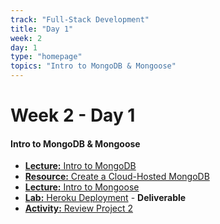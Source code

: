 ```yaml
---
track: "Full-Stack Development"
title: "Day 1"
week: 2
day: 1
type: "homepage"
topics: "Intro to MongoDB & Mongoose"
---
```


# Week 2 - Day 1

#### Intro to MongoDB & Mongoose

- [**Lecture:** Intro to MongoDB](/full-stack-development/week-2/day-1/lecture-materials/intro-to-mongodb/)
- [**Resource:** Create a Cloud-Hosted MongoDB](/full-stack-development/week-2/day-1/lecture-materials/create-an-atlas-hosted-mongodb/) 
- [**Lecture:** Intro to Mongoose](/full-stack-development/week-2/day-1/lecture-materials/intro-to-mongoose) 
- [**Lab:** Heroku Deployment](/full-stack-development/week-2/day-1/labs/heroku-deployment) - **Deliverable**
- [**Activity:** Review Project 2](/unit-projects/unit-two-project-requirements)

